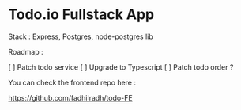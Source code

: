 # Todo.io Fullstack App 

Stack : Express, Postgres, node-postgres lib

Roadmap : 

[ ] Patch todo service
[ ] Upgrade to Typescript 
[ ] Patch todo order ?

You can check the frontend repo here :

https://github.com/fadhilradh/todo-FE
